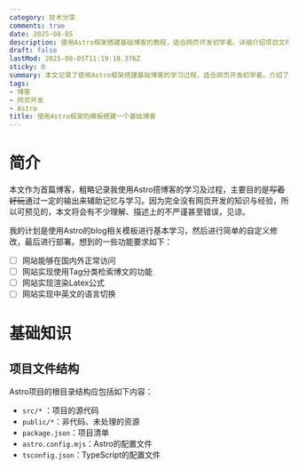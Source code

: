 ```yaml
---
category: 技术分享
comments: true
date: 2025-08-05
description: 使用Astro框架搭建基础博客的教程，适合网页开发初学者。详细介绍项目文件结构和博客搭建计划，包括标签分类、LaTeX公式渲染等功能实现。
draft: false
lastMod: 2025-08-05T11:19:10.376Z
sticky: 0
summary: 本文记录了使用Astro框架搭建基础博客的学习过程，适合网页开发初学者。介绍了项目文件结构及博客搭建计划，包括标签分类、LaTeX渲染等功能实现。
tags:
- 博客
- 网页开发
- Astro
title: 使用Astro框架的模板搭建一个基础博客
---
```


# 简介

本文作为首篇博客，粗略记录我使用Astro搭博客的学习及过程，主要目的是~~写着好玩~~通过一定的输出来辅助记忆与学习。因为完全没有网页开发的知识与经验，所以可预见的，本文将会有不少理解、描述上的不严谨甚至错误，见谅。

我的计划是使用Astro的blog相关模板进行基本学习，然后进行简单的自定义修改，最后进行部署。想到的一些功能要求如下：

- [ ] 网站能够在国内外正常访问
- [ ] 网站实现使用Tag分类检索博文的功能
- [ ] 网站实现渲染Latex公式
- [ ] 网站实现中英文的语言切换

# 基础知识
## 项目文件结构

Astro项目的根目录结构应包括如下内容：

- `src/*` ：项目的源代码
- `public/*`：非代码、未处理的资源
- `package.json`：项目清单
- `astro.config.mjs`：Astro的配置文件
- `tsconfig.json`：TypeScript的配置文件